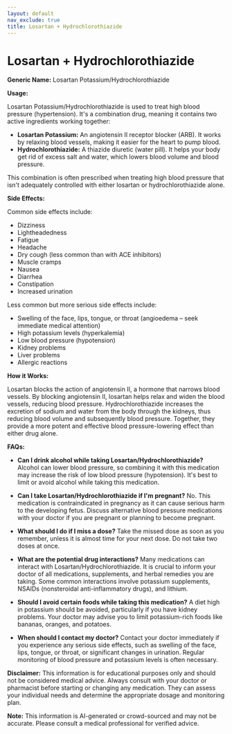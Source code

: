 ```yaml
---
layout: default
nav_exclude: true
title: Losartan + Hydrochlorothiazide
---
```


# Losartan + Hydrochlorothiazide

**Generic Name:** Losartan Potassium/Hydrochlorothiazide

**Usage:**

Losartan Potassium/Hydrochlorothiazide is used to treat high blood pressure (hypertension).  It's a combination drug, meaning it contains two active ingredients working together:

* **Losartan Potassium:** An angiotensin II receptor blocker (ARB).  It works by relaxing blood vessels, making it easier for the heart to pump blood.
* **Hydrochlorothiazide:** A thiazide diuretic (water pill). It helps your body get rid of excess salt and water, which lowers blood volume and blood pressure.

This combination is often prescribed when treating high blood pressure that isn't adequately controlled with either losartan or hydrochlorothiazide alone.


**Side Effects:**

Common side effects include:

* Dizziness
* Lightheadedness
* Fatigue
* Headache
* Dry cough (less common than with ACE inhibitors)
* Muscle cramps
* Nausea
* Diarrhea
* Constipation
* Increased urination


Less common but more serious side effects include:

* Swelling of the face, lips, tongue, or throat (angioedema – seek immediate medical attention)
* High potassium levels (hyperkalemia)
* Low blood pressure (hypotension)
* Kidney problems
* Liver problems
* Allergic reactions


**How it Works:**

Losartan blocks the action of angiotensin II, a hormone that narrows blood vessels.  By blocking angiotensin II, losartan helps relax and widen the blood vessels, reducing blood pressure. Hydrochlorothiazide increases the excretion of sodium and water from the body through the kidneys, thus reducing blood volume and subsequently blood pressure.  Together, they provide a more potent and effective blood pressure-lowering effect than either drug alone.


**FAQs:**

* **Can I drink alcohol while taking Losartan/Hydrochlorothiazide?**  Alcohol can lower blood pressure, so combining it with this medication may increase the risk of low blood pressure (hypotension).  It's best to limit or avoid alcohol while taking this medication.

* **Can I take Losartan/Hydrochlorothiazide if I'm pregnant?** No.  This medication is contraindicated in pregnancy as it can cause serious harm to the developing fetus.  Discuss alternative blood pressure medications with your doctor if you are pregnant or planning to become pregnant.

* **What should I do if I miss a dose?** Take the missed dose as soon as you remember, unless it is almost time for your next dose.  Do not take two doses at once.

* **What are the potential drug interactions?**  Many medications can interact with Losartan/Hydrochlorothiazide.  It is crucial to inform your doctor of all medications, supplements, and herbal remedies you are taking.  Some common interactions involve potassium supplements, NSAIDs (nonsteroidal anti-inflammatory drugs), and lithium.

* **Should I avoid certain foods while taking this medication?**  A diet high in potassium should be avoided, particularly if you have kidney problems.  Your doctor may advise you to limit potassium-rich foods like bananas, oranges, and potatoes.

* **When should I contact my doctor?** Contact your doctor immediately if you experience any serious side effects, such as swelling of the face, lips, tongue, or throat, or significant changes in urination. Regular monitoring of blood pressure and potassium levels is often necessary.


**Disclaimer:** This information is for educational purposes only and should not be considered medical advice.  Always consult with your doctor or pharmacist before starting or changing any medication.  They can assess your individual needs and determine the appropriate dosage and monitoring plan.


**Note:** This information is AI-generated or crowd-sourced and may not be accurate. Please consult a medical professional for verified advice.